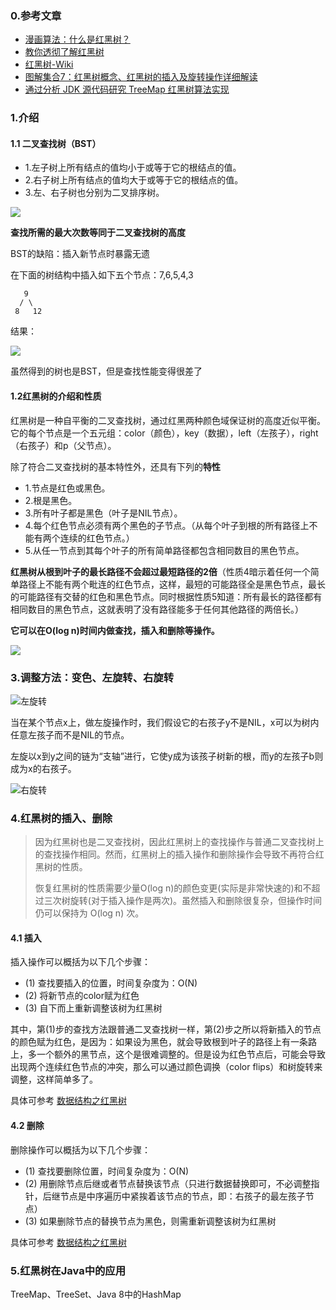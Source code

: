 ### 0.参考文章

- [漫画算法：什么是红黑树？](http://blog.csdn.net/p5deyt322jacs/article/details/78433942)
- [教你透彻了解红黑树](https://github.com/julycoding/The-Art-Of-Programming-By-July/blob/master/ebook/zh/03.01.md)
- [红黑树-Wiki](https://zh.wikipedia.org/wiki/%E7%BA%A2%E9%BB%91%E6%A0%91)
- [图解集合7：红黑树概念、红黑树的插入及旋转操作详细解读](http://www.cnblogs.com/xrq730/p/6867924.html)
- [通过分析 JDK 源代码研究 TreeMap 红黑树算法实现](https://www.ibm.com/developerworks/cn/java/j-lo-tree/index.html)


### 1.介绍

#### 1.1 二叉查找树（BST）

- 1.左子树上所有结点的值均小于或等于它的根结点的值。
- 2.右子树上所有结点的值均大于或等于它的根结点的值。
- 3.左、右子树也分别为二叉排序树。

![](https://github.com/sparkfengbo/AndroidNotes/blob/master/PictureRes/SJJG/%E4%BA%8C%E5%8F%89%E6%9F%A5%E6%89%BE%E6%A0%91.png?raw=true)

**查找所需的最大次数等同于二叉查找树的高度**

BST的缺陷：插入新节点时暴露无遗

在下面的树结构中插入如下五个节点：7,6,5,4,3

```
   9
  / \
 8   12
```

结果：

![](https://github.com/sparkfengbo/AndroidNotes/blob/master/PictureRes/SJJG/%E4%BA%8C%E5%8F%89%E6%9F%A5%E6%89%BE%E6%A0%91%E7%9A%84%E7%BC%BA%E7%82%B9.png?raw=true)

虽然得到的树也是BST，但是查找性能变得很差了

#### 1.2红黑树的介绍和性质

红黑树是一种自平衡的二叉查找树，通过红黑两种颜色域保证树的高度近似平衡。它的每个节点是一个五元组：color（颜色），key（数据），left（左孩子），right（右孩子）和p（父节点）。

除了符合二叉查找树的基本特性外，还具有下列的**特性**

- 1.节点是红色或黑色。
- 2.根是黑色。
- 3.所有叶子都是黑色（叶子是NIL节点）。
- 4.每个红色节点必须有两个黑色的子节点。（从每个叶子到根的所有路径上不能有两个连续的红色节点。）
- 5.从任一节点到其每个叶子的所有简单路径都包含相同数目的黑色节点。

**红黑树从根到叶子的最长路径不会超过最短路径的2倍**（性质4暗示着任何一个简单路径上不能有两个毗连的红色节点，这样，最短的可能路径全是黑色节点，最长的可能路径有交替的红色和黑色节点。同时根据性质5知道：所有最长的路径都有相同数目的黑色节点，这就表明了没有路径能多于任何其他路径的两倍长。）

**它可以在O(log n)时间内做查找，插入和删除等操作。**

![](https://github.com/sparkfengbo/AndroidNotes/blob/master/PictureRes/SJJG/%E7%BA%A2%E9%BB%91%E6%A0%91%E7%A4%BA%E4%BE%8B.png?raw=true)

### 3.调整方法：变色、左旋转、右旋转

![左旋转](https://github.com/sparkfengbo/AndroidNotes/blob/master/PictureRes/SJJG/%E5%B7%A6%E6%97%8B%E8%BD%AC.png?raw=true)

当在某个节点x上，做左旋操作时，我们假设它的右孩子y不是NIL，x可以为树内任意左孩子而不是NIL的节点。

左旋以x到y之间的链为“支轴”进行，它使y成为该孩子树新的根，而y的左孩子b则成为x的右孩子。

![右旋转](https://github.com/sparkfengbo/AndroidNotes/blob/master/PictureRes/SJJG/%E5%8F%B3%E6%97%8B%E8%BD%AC.png?raw=true)


### 4.红黑树的插入、删除

>因为红黑树也是二叉查找树，因此红黑树上的查找操作与普通二叉查找树上的查找操作相同。然而，红黑树上的插入操作和删除操作会导致不再符合红黑树的性质。
>
>恢复红黑树的性质需要少量O(log n)的颜色变更(实际是非常快速的)和不超过三次树旋转(对于插入操作是两次)。虽然插入和删除很复杂，但操作时间仍可以保持为 O(log n) 次。


#### 4.1 插入

插入操作可以概括为以下几个步骤：

- (1)	查找要插入的位置，时间复杂度为：O(N)
- (2)	将新节点的color赋为红色
- (3)	自下而上重新调整该树为红黑树

其中，第(1)步的查找方法跟普通二叉查找树一样，第(2)步之所以将新插入的节点的颜色赋为红色，是因为：如果设为黑色，就会导致根到叶子的路径上有一条路上，多一个额外的黑节点，这个是很难调整的。但是设为红色节点后，可能会导致出现两个连续红色节点的冲突，那么可以通过颜色调换（color flips）和树旋转来调整，这样简单多了。


具体可参考 [数据结构之红黑树](http://dongxicheng.org/structure/red-black-tree/)

#### 4.2 删除

删除操作可以概括为以下几个步骤：

- (1)	查找要删除位置，时间复杂度为：O(N)
- (2)	用删除节点后继或者节点替换该节点（只进行数据替换即可，不必调整指针，后继节点是中序遍历中紧挨着该节点的节点，即：右孩子的最左孩子节点）
- (3)	如果删除节点的替换节点为黑色，则需重新调整该树为红黑树


具体可参考 [数据结构之红黑树](http://dongxicheng.org/structure/red-black-tree/)

### 5.红黑树在Java中的应用

TreeMap、TreeSet、Java 8中的HashMap


